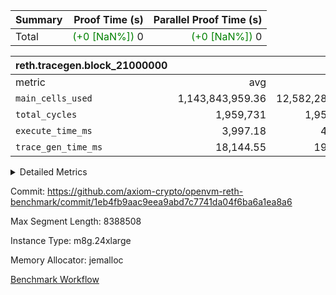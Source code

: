 | Summary | Proof Time (s) | Parallel Proof Time (s) |
|:---|---:|---:|
| Total | <span style='color: green'>(+0 [NaN%])</span> 0 | <span style='color: green'>(+0 [NaN%])</span> 0 |


| reth.tracegen.block_21000000 |||||
|:---|---:|---:|---:|---:|
|metric|avg|sum|max|min|
| `main_cells_used     ` |  1,143,843,959.36 |  12,582,283,553 |  1,923,843,632 |  289,548,505 |
| `total_cycles        ` |  1,959,731 |  1,959,731 |  1,959,731 |  1,959,731 |
| `execute_time_ms     ` |  3,997.18 |  43,969 |  7,401 |  335 |
| `trace_gen_time_ms   ` |  18,144.55 |  199,590 |  24,886 |  10,987 |



<details>
<summary>Detailed Metrics</summary>

| group | block_number | segment | trace_gen_time_ms | total_cycles | main_cells_used | execute_time_ms |
| --- | --- | --- | --- | --- | --- | --- |
| reth.tracegen.block_21000000 | 21000000 | 0 | 12,415 |  | 988,902,588 | 4,193 | 
| reth.tracegen.block_21000000 | 21000000 | 1 | 12,366 |  | 985,985,205 | 3,604 | 
| reth.tracegen.block_21000000 | 21000000 | 10 | 18,072 | 1,959,731 | 289,548,505 | 335 | 
| reth.tracegen.block_21000000 | 21000000 | 2 | 14,217 |  | 986,848,490 | 4,001 | 
| reth.tracegen.block_21000000 | 21000000 | 3 | 10,987 |  | 1,427,760,305 | 1,088 | 
| reth.tracegen.block_21000000 | 21000000 | 4 | 19,065 |  | 1,355,148,942 | 7,401 | 
| reth.tracegen.block_21000000 | 21000000 | 5 | 19,162 |  | 1,089,024,885 | 4,285 | 
| reth.tracegen.block_21000000 | 21000000 | 6 | 21,349 |  | 1,149,918,910 | 5,204 | 
| reth.tracegen.block_21000000 | 21000000 | 7 | 22,359 |  | 1,108,434,110 | 5,102 | 
| reth.tracegen.block_21000000 | 21000000 | 8 | 24,712 |  | 1,276,867,981 | 5,059 | 
| reth.tracegen.block_21000000 | 21000000 | 9 | 24,886 |  | 1,923,843,632 | 3,697 | 

</details>


Commit: https://github.com/axiom-crypto/openvm-reth-benchmark/commit/1eb4fb9aac9eea9abd7c7741da04f6ba6a1ea8a6

Max Segment Length: 8388508

Instance Type: m8g.24xlarge

Memory Allocator: jemalloc

[Benchmark Workflow](https://github.com/axiom-crypto/openvm-reth-benchmark/actions/runs/13139159967)
